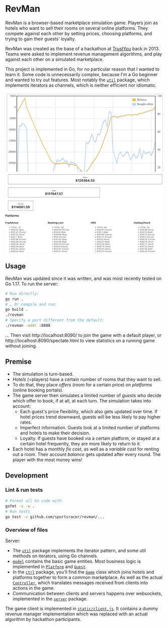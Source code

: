 # RevMan

RevMan is a browser-based marketplace simulation game. Players join as hotels who want to sell their rooms on several online platforms. They compete against each other by setting prices, choosing platforms, and trying to gain their guests' loyalty.

RevMan was created as the base of a hackathon at [TrustYou](https://github.com/trustyou/) back in 2013. Teams were asked to implement revenue management algorithms, and play against each other on a simulated marketplace.

This project is implemented in Go, for no particular reason that I wanted to learn it. Some code is unnecessarily complex, because I'm a Go beginner and wanted to try out features. Most notably the [`util`](util/iter.go) package, which implements iterators as channels, which is neither efficient nor idiomatic.

![RevMan graph](doc/revman-graph.png) ![RevMan spectator mode](doc/revman-spectate.png)

## Usage

RevMan was updated since it was written, and was most recently tested on Go 1.17. To run the server:

```bash
# Run directly:
go run .
# … Or compile and run:
go build .
./revman
# Specify a port different from the default:
./revman -addr :8888
```

… Then visit http://localhost:8090/ to join the game with a default player, or http://localhost:8090/spectate.html to view statistics on a running game without joining.

## Premise

* The simulation is turn-based.
* *Hotels* (=players) have a certain number of rooms that they want to sell.
* To do that, they place *offers* (room for a certain price) on *platforms* (online booking portals).
* The game server then simulates a limited number of *guests* who decide which offer to book, if at all, at each turn. The simulation takes into account:
  * Each guest's price flexibility, which also gets updated over time. If hotel prices trend downward, guests will be less likely to pay higher rates.
  * Imperfect information. Guests look at a limited number of platforms and hotels to make their decision.
  * Loyalty. If guests have booked via a certain platform, or stayed at a certain hotel frequently, they are more likely to return to it.
* Each hotel has a monthly *fix cost*, as well as a *variable cost* for renting out a room. Their account *balance* gets updated after every round. The player with the most money wins!

## Development

### Lint & run tests

```bash
# Format all Go code with
gofmt -s -w .
# Run tests
go test -v github.com/sportsracer/revman/...
```

### Overview of files

Server:
* The [`util`](util/iter.go) package implements the iterator pattern, and some util methods on iterators, using Go channels.
* [`model`](model) contains the basic game entities. Most business logic is implemented in [`Platform`](model/platform.go) and [`Guest`](model/guest.go).
* In the [`ctrl`](ctrl) package, you'll find the [`Game`](ctrl/game.go) class which joins hotels and platforms together to form a common marketplace. As well as the actual [`Controller`](ctrl/controller.go), which translates messages received from clients into actions in the game.
* Communication between clients and servers happens over websockets, implemented in the [`server`](server) package.

The game client is implemented in [`static/client.js`](static/client.js). It contains a dummy revenue manager implementation which was replaced with an actual algorithm by hackathon participants.